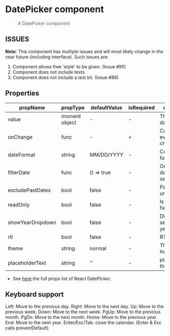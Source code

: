 # DatePicker component

> A DatePicker component

## ISSUES
__Note__: This component has multiple issues and will most likely change in the near future (including interface). Such issues are:
1. Component allows free 'style' to be given. (Issue #95)
2. Component does not include tests.
3. Component does not include a test kit. (Issue #86)

## Properties

| propName | propType | defaultValue | isRequired | description |
|----------|----------|--------------|------------|-------------|
| value | moment object | - | - | The selected date |
| onChange | func | - | + | Called upon every value change |
| dateFormat | string | MM/DD/YYYY | - | Custom date format |
| filterDate | func | () => true | - | Only the truthy dates are selectable |
| excludePastDates | bool | false | - | Past dates are unselectable |
| readOnly | bool | false | - | Is the input field readOnly |
| showYearDropdown | bool | false | - | Display a selectable yearDropdown |
| rtl | bool | false | - | RTL mode |
| theme | string | normal | - | Theme of the Input |
| placeholderText | string | '' | - | placeholder of the Input |

* See [here](https://github.com/Hacker0x01/react-datepicker/blob/master/docs/datepicker.md) the full props list of React DatePicker. 

## Keyboard support

Left: Move to the previous day.
Right: Move to the next day.
Up: Move to the previous week.
Down: Move to the next week.
PgUp: Move to the previous month.
PgDn: Move to the next month.
Home: Move to the previous year.
End: Move to the next year.
Enter/Esc/Tab: close the calendar. (Enter & Esc calls preventDefault)
